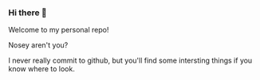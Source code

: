 ### Hi there 👋

<!--
**Hemmels/Hemmels** is a ✨ _special_ ✨ repository because its `README.md` (this file) appears on your GitHub profile.

Here are some ideas to get you started:

- 🔭 I’m currently working on ...
-->
Welcome to my personal repo!

Nosey aren't you?

I never really commit to github, but you'll find some intersting things if you know where to look.
